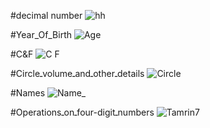 #decimal number
![hh](https://github.com/ArmanGeramiBW/python_course/assets/137865421/04ff5efd-5a54-4a26-a4fb-b417525381b0)


#Year_Of_Birth
![Age](https://github.com/ArmanGeramiBW/python_course/assets/137865421/7fe7409e-6050-4b35-b613-266a5d70f6ba)

#C&F
![C F](https://github.com/ArmanGeramiBW/python_course/assets/137865421/d5995e5a-7f21-44ee-b820-d4c5178beec9)

#Circleـvolumeـandـotherـdetails
![Circle](https://github.com/ArmanGeramiBW/python_course/assets/137865421/e902d2d5-f7a8-41d2-bc48-529573582fd6)

#Names
![Name_](https://github.com/ArmanGeramiBW/python_course/assets/137865421/0305adaa-9adf-4c0a-a200-39c828994e28)

#Operationsـonـfour-digitـnumbers
![Tamrin7](https://github.com/ArmanGeramiBW/python_course/assets/137865421/777967a9-dcaf-4b1b-a70b-0af3441b8596)
